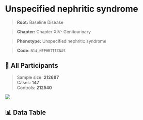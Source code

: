 # Unspecified nephritic syndrome

> **Root:** Baseline Disease  

> **Chapter:** Chapter XIV- Genitourinary  

> **Phenotype:** Unspecified nephritic syndrome  

> **Code:** `N14_NEPHRITICNAS`

## 🧪 All Participants  
> Sample size: **212687**  
> Cases: **147**  
> Controls: **212540**
<img src="/Sensitive/Figures/ALL/Incidence/N14_NEPHRITICNAS.png"/>

## 📊 Data Table
<CsvTableMRF src="/Sensitive/Data/ALL/Incidence/COX_N14_NEPHRITICNAS.csv"/>

